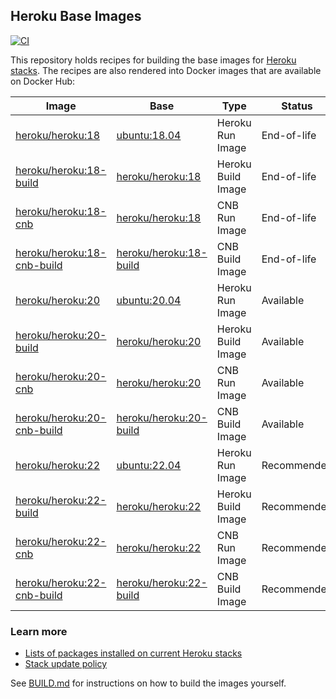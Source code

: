 ## Heroku Base Images

[![CI](https://github.com/heroku/base-images/actions/workflows/ci.yml/badge.svg)](https://github.com/heroku/base-images/actions/workflows/ci.yml)

This repository holds recipes for building the base images for [Heroku stacks](https://devcenter.heroku.com/articles/stack).
The recipes are also rendered into Docker images that are available on Docker Hub:

| Image                                     | Base                                  | Type               | Status      |
|-------------------------------------------|---------------------------------------|--------------------|-------------|
| [heroku/heroku:18][heroku-tags]           | [ubuntu:18.04][ubuntu-tags]           | Heroku Run Image   | End-of-life |
| [heroku/heroku:18-build][heroku-tags]     | [heroku/heroku:18][heroku-tags]       | Heroku Build Image | End-of-life |
| [heroku/heroku:18-cnb][heroku-tags]       | [heroku/heroku:18][heroku-tags]       | CNB Run Image      | End-of-life |
| [heroku/heroku:18-cnb-build][heroku-tags] | [heroku/heroku:18-build][heroku-tags] | CNB Build Image    | End-of-life |
| [heroku/heroku:20][heroku-tags]           | [ubuntu:20.04][ubuntu-tags]           | Heroku Run Image   | Available   |
| [heroku/heroku:20-build][heroku-tags]     | [heroku/heroku:20][heroku-tags]       | Heroku Build Image | Available   |
| [heroku/heroku:20-cnb][heroku-tags]       | [heroku/heroku:20][heroku-tags]       | CNB Run Image      | Available   |
| [heroku/heroku:20-cnb-build][heroku-tags] | [heroku/heroku:20-build][heroku-tags] | CNB Build Image    | Available   |
| [heroku/heroku:22][heroku-tags]           | [ubuntu:22.04][ubuntu-tags]           | Heroku Run Image   | Recommended |
| [heroku/heroku:22-build][heroku-tags]     | [heroku/heroku:22][heroku-tags]       | Heroku Build Image | Recommended |
| [heroku/heroku:22-cnb][heroku-tags]       | [heroku/heroku:22][heroku-tags]       | CNB Run Image      | Recommended |
| [heroku/heroku:22-cnb-build][heroku-tags] | [heroku/heroku:22-build][heroku-tags] | CNB Build Image    | Recommended |

### Learn more

* [Lists of packages installed on current Heroku stacks](https://devcenter.heroku.com/articles/stack-packages)
* [Stack update policy](https://devcenter.heroku.com/articles/stack-update-policy)

See [BUILD.md](BUILD.md) for instructions on how to build the images yourself.

[heroku-tags]: https://hub.docker.com/r/heroku/heroku/tags
[ubuntu-tags]: https://hub.docker.com/_/ubuntu?tab=tags
